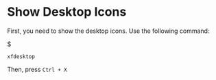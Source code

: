 # Show Desktop Icons

First, you need to show the desktop icons. Use the following command:

$
```linux
xfdesktop
```
Then, press `Ctrl + X`
